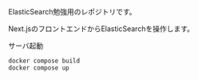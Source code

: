 ElasticSearch勉強用のレポジトリです。

Next.jsのフロントエンドからElasticSearchを操作します。

サーバ起動
```
docker compose build
docker compose up
```